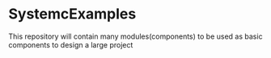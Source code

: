 # SystemcExamples
This repository will contain many modules(components) to be used as basic components to design a large project
